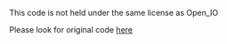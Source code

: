 This code is not held under the same license as Open_IO

Please look for original code [here](https://gamedevacademy.org/create-a-basic-multiplayer-game-in-phaser-3-with-socket-io-part-1/)
